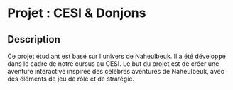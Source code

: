# Projet : CESI & Donjons

## Description
Ce projet étudiant est basé sur l'univers de Naheulbeuk. Il a été développé dans le cadre de notre cursus au CESI. Le but du projet est de créer une aventure interactive inspirée des célèbres aventures de Naheulbeuk, avec des éléments de jeu de rôle et de stratégie.
